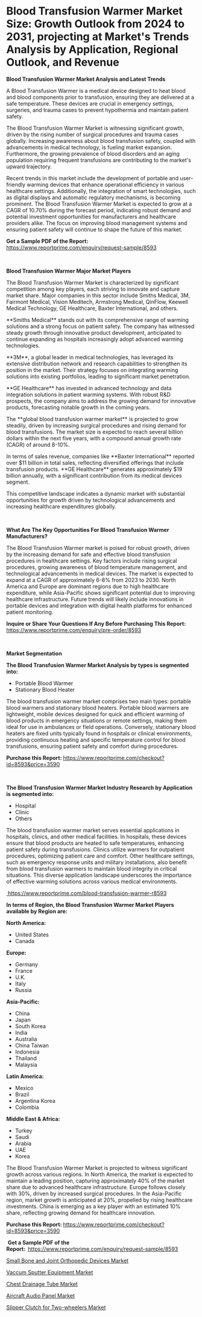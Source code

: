 <p><h1>Blood Transfusion Warmer Market Size: Growth Outlook from 2024 to 2031, projecting at Market's Trends Analysis by Application, Regional Outlook, and Revenue</h1></p><p><strong>Blood Transfusion Warmer Market Analysis and Latest Trends</strong></p>
<p><p>A Blood Transfusion Warmer is a medical device designed to heat blood and blood components prior to transfusion, ensuring they are delivered at a safe temperature. These devices are crucial in emergency settings, surgeries, and trauma cases to prevent hypothermia and maintain patient safety. </p><p>The Blood Transfusion Warmer Market is witnessing significant growth, driven by the rising number of surgical procedures and trauma cases globally. Increasing awareness about blood transfusion safety, coupled with advancements in medical technology, is fueling market expansion. Furthermore, the growing prevalence of blood disorders and an aging population requiring frequent transfusions are contributing to the market's upward trajectory.</p><p>Recent trends in this market include the development of portable and user-friendly warming devices that enhance operational efficiency in various healthcare settings. Additionally, the integration of smart technologies, such as digital displays and automatic regulatory mechanisms, is becoming prominent. The Blood Transfusion Warmer Market is expected to grow at a CAGR of 10.70% during the forecast period, indicating robust demand and potential investment opportunities for manufacturers and healthcare providers alike. The focus on improving blood management systems and ensuring patient safety will continue to shape the future of this market.</p></p>
<p><strong>Get a Sample PDF of the Report:&nbsp;</strong> <a href="https://www.reportprime.com/enquiry/request-sample/8593">https://www.reportprime.com/enquiry/request-sample/8593</a></p>
<p>&nbsp;</p>
<p><strong>Blood Transfusion Warmer Major Market Players</strong></p>
<p><p>The Blood Transfusion Warmer Market is characterized by significant competition among key players, each striving to innovate and capture market share. Major companies in this sector include Smiths Medical, 3M, Fairmont Medical, Vision Meditech, Armstrong Medical, QinFlow, Keewell Medical Technology, GE Healthcare, Baxter International, and others.</p><p>**Smiths Medical** stands out with its comprehensive range of warming solutions and a strong focus on patient safety. The company has witnessed steady growth through innovative product development, anticipated to continue expanding as hospitals increasingly adopt advanced warming technologies.</p><p>**3M**, a global leader in medical technologies, has leveraged its extensive distribution network and research capabilities to strengthen its position in the market. Their strategy focuses on integrating warming solutions into existing portfolios, leading to significant market penetration.</p><p>**GE Healthcare** has invested in advanced technology and data integration solutions in patient warming systems. With robust R&D prospects, the company aims to address the growing demand for innovative products, forecasting notable growth in the coming years.</p><p>The **global blood transfusion warmer market** is projected to grow steadily, driven by increasing surgical procedures and rising demand for blood transfusions. The market size is expected to reach several billion dollars within the next five years, with a compound annual growth rate (CAGR) of around 8-10%.</p><p>In terms of sales revenue, companies like **Baxter International** reported over $11 billion in total sales, reflecting diversified offerings that include transfusion products. **GE Healthcare** generates approximately $19 billion annually, with a significant contribution from its medical devices segment.</p><p>This competitive landscape indicates a dynamic market with substantial opportunities for growth driven by technological advancements and increasing healthcare expenditures globally.</p></p>
<p>&nbsp;</p>
<p><strong>What Are The Key Opportunities For Blood Transfusion Warmer Manufacturers?</strong></p>
<p><p>The Blood Transfusion Warmer market is poised for robust growth, driven by the increasing demand for safe and effective blood transfusion procedures in healthcare settings. Key factors include rising surgical procedures, growing awareness of blood temperature management, and technological advancements in medical devices. The market is expected to expand at a CAGR of approximately 6-8% from 2023 to 2030. North America and Europe are dominant regions due to high healthcare expenditure, while Asia-Pacific shows significant potential due to improving healthcare infrastructure. Future trends will likely include innovations in portable devices and integration with digital health platforms for enhanced patient monitoring.</p></p>
<p><strong>Inquire or Share Your Questions If Any Before Purchasing This Report:</strong> <a href="https://www.reportprime.com/enquiry/pre-order/8593">https://www.reportprime.com/enquiry/pre-order/8593</a></p>
<p>&nbsp;</p>
<p><strong>Market Segmentation</strong></p>
<p><strong>The Blood Transfusion Warmer Market Analysis by types is segmented into:</strong></p>
<p><ul><li>Portable Blood Warmer</li><li>Stationary Blood Heater</li></ul></p>
<p><p>The blood transfusion warmer market comprises two main types: portable blood warmers and stationary blood heaters. Portable blood warmers are lightweight, mobile devices designed for quick and efficient warming of blood products in emergency situations or remote settings, making them ideal for use in ambulances or field operations. Conversely, stationary blood heaters are fixed units typically found in hospitals or clinical environments, providing continuous heating and specific temperature control for blood transfusions, ensuring patient safety and comfort during procedures.</p></p>
<p><strong>Purchase this Report:&nbsp;</strong><a href="https://www.reportprime.com/checkout?id=8593&price=3590">https://www.reportprime.com/checkout?id=8593&price=3590</a></p>
<p>&nbsp;</p>
<p><strong>The Blood Transfusion Warmer Market Industry Research by Application is segmented into:</strong></p>
<p><ul><li>Hospital</li><li>Clinic</li><li>Others</li></ul></p>
<p><p>The blood transfusion warmer market serves essential applications in hospitals, clinics, and other medical facilities. In hospitals, these devices ensure that blood products are heated to safe temperatures, enhancing patient safety during transfusions. Clinics utilize warmers for outpatient procedures, optimizing patient care and comfort. Other healthcare settings, such as emergency response units and military installations, also benefit from blood transfusion warmers to maintain blood integrity in critical situations. This diverse application landscape underscores the importance of effective warming solutions across various medical environments.</p></p>
<p><a href="https://www.reportprime.com/blood-transfusion-warmer-r8593">&nbsp;https://www.reportprime.com/blood-transfusion-warmer-r8593</a></p>
<p><strong>In terms of Region, the Blood Transfusion Warmer Market Players available by Region are:</strong></p>
<p>
    <p> <strong> North America: </strong>
        <ul>
            <li>United States</li>
            <li>Canada</li>
        </ul>
        </p> 
    <p> <strong> Europe: </strong>
        <ul>
            <li>Germany</li>
            <li>France</li>
            <li>U.K.</li>
            <li>Italy</li>
            <li>Russia</li>
        </ul>
        </p> 
    <p> <strong> Asia-Pacific: </strong>
        <ul>
            <li>China</li>
            <li>Japan</li>
            <li>South Korea</li>
            <li>India</li>
            <li>Australia</li>
            <li>China Taiwan</li>
            <li>Indonesia</li>
            <li>Thailand</li>
            <li>Malaysia</li>
        </ul>
        </p> 
    <p> <strong> Latin America: </strong>
        <ul>
            <li>Mexico</li>
            <li>Brazil</li>
            <li>Argentina Korea</li>
            <li>Colombia</li>
        </ul>
        </p> 
    <p> <strong> Middle East & Africa: </strong>
        <ul>
            <li>Turkey</li>
            <li>Saudi</li>
            <li>Arabia</li>
            <li>UAE</li>
            <li>Korea</li>
        </ul>
    </p>
    </p>
<p><p>The Blood Transfusion Warmer Market is projected to witness significant growth across various regions. In North America, the market is expected to maintain a leading position, capturing approximately 40% of the market share due to advanced healthcare infrastructure. Europe follows closely with 30%, driven by increased surgical procedures. In the Asia-Pacific region, market growth is anticipated at 20%, propelled by rising healthcare investments. China is emerging as a key player with an estimated 10% share, reflecting growing demand for healthcare innovation.</p></p>
<p><strong>Purchase this Report: </strong><a href="https://www.reportprime.com/checkout?id=8593&price=3590">https://www.reportprime.com/checkout?id=8593&price=3590</a></p>
<p>&nbsp;<strong>Get a Sample PDF of the Report:&nbsp;&nbsp;</strong><a href="https://www.reportprime.com/enquiry/request-sample/8593">https://www.reportprime.com/enquiry/request-sample/8593</a></p>
<p><strong></strong></p>
<p><p><a href="https://medium.com/@robertwood655/the-global-market-overview-of-the-small-bone-and-joint-orthopedic-devices-market-provides-a-8b4fafb1530d">Small Bone and Joint Orthopedic Devices Market</a></p><p><a href="https://issuu.com/reportprime-2/docs/vaccum-sputter-equipment-market-siz_77279d0c54c73e">Vaccum Sputter Equipment Market</a></p><p><a href="https://github.com/vimar16th/Market-Research-Report-List-6/blob/main/chest-drainage-tube-market.md">Chest Drainage Tube Market</a></p><p><a href="https://www.linkedin.com/pulse/global-aircraft-audio-panel-market-focus-application-end-use-akmpc?trackingId=fJWxPz1WQpakQa6GtA4FoA%3D%3D">Aircraft Audio Panel Market</a></p><p><a href="https://medium.com/@robertwood655/slipper-clutch-for-two-wheelers-market-emerging-trends-and-future-prospects-for-period-from-2024-to-5d25319aa077">Slipper Clutch for Two-wheelers Market</a></p></p>